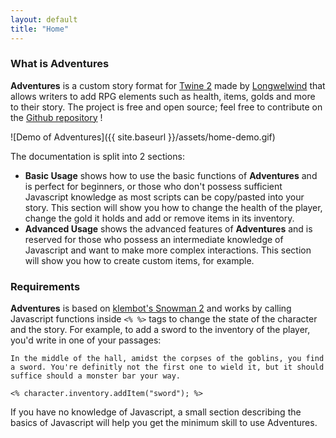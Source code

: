 ```yaml
---
layout: default
title: "Home"
---
```


### What is Adventures

**Adventures** is a custom story format for [Twine 2](https://twinery.org/) made by [Longwelwind](https://twitter.com/Longwelwind) that allows writers to add RPG elements such as health, items, golds and more to their story. The project is free and open source; feel free to contribute on the [Github repository](https://github.com/Longwelwind/adventures) !

![Demo of Adventures]({{ site.baseurl }}/assets/home-demo.gif)

The documentation is split into 2 sections:

* **Basic Usage** shows how to use the basic functions of **Adventures** and is perfect for beginners, or those who don't possess sufficient Javascript knowledge as most scripts can be copy/pasted into your story. This section will show you how to change the health of the player, change the gold it holds and add or remove items in its inventory.
* **Advanced Usage** shows the advanced features of **Adventures** and is reserved for those who possess an intermediate knowledge of Javascript and want to make more complex interactions. This section will show you how to create custom items, for example.

### Requirements

**Adventures** is based on [klembot's Snowman 2](https://bitbucket.org/klembot/snowman-2) and works by calling Javascript functions inside `<% %>` tags to change the state of the character and the story. For example, to add a sword to the inventory of the player, you'd write in one of your passages:

```
In the middle of the hall, amidst the corpses of the goblins, you find a sword. You're definitly not the first one to wield it, but it should suffice should a monster bar your way.

<% character.inventory.addItem("sword"); %>
```

If you have no knowledge of Javascript, a small section describing the basics of Javascript will help you get the minimum skill to use Adventures.
